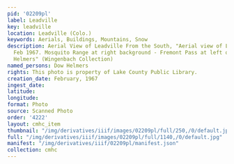 ```yaml
---
pid: '02209pl'
label: Leadville
key: leadville
location: Leadville (Colo.)
keywords: Aerials, Buildings, Mountains, Snow
description: Aerial View of Leadville From the South, "Aerial view of Leadville, Colo.,
  Feb 1967. Mosquito Range at right background - Fremont Pass at left of center. Dow
  Helmers" (Wingenbach Collection)
named_persons: Dow Helmers
rights: This photo is property of Lake County Public Library.
creation_date: February, 1967
ingest_date: 
latitude: 
longitude: 
format: Photo
source: Scanned Photo
order: '4222'
layout: cmhc_item
thumbnail: "/img/derivatives/iiif/images/02209pl/full/250,/0/default.jpg"
full: "/img/derivatives/iiif/images/02209pl/full/1140,/0/default.jpg"
manifest: "/img/derivatives/iiif/02209pl/manifest.json"
collection: cmhc
---
```

